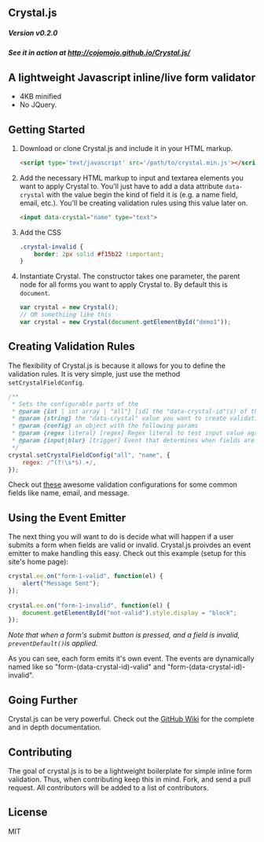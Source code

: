 Crystal.js
---
##### Version v0.2.0
##### See it in action at http://cojomojo.github.io/Crystal.js/

## A lightweight Javascript inline/live form validator
+ 4KB minified 
+ No JQuery.

## Getting Started
1. Download or clone Crystal.js and include it in your HTML markup.
    
    ```html
    <script type='text/javascript' src='/path/to/crystal.min.js'></script>
    ```

2. Add the necessary HTML markup to input and textarea elements you want to apply Crystal to. You'll just have to add a data attribute `data-crystal` with the value begin the kind of field it is (e.g. a name field, email, etc.). You'll be creating validation rules using this value later on.
    
    ```html
    <input data-crystal="name" type="text">
    ```

3. Add the CSS

    ```css
    .crystal-invalid {
        border: 2px solid #f15b22 !important;
    }
    ```

4. Instantiate Crystal. The constructor takes one parameter, the parent node for all forms you want to apply Crystal to. By default this is `document`. 

    ```javascript
    var crystal = new Crystal();
    // OR somethiing like this
    var crystal = new Crystal(document.getElementById("demo1"));
    ```

## Creating Validation Rules
The flexibility of Crystal.js is because it allows for you to define the validation rules. It is very simple, just use the method `setCrystalFieldConfig`.

```javascript
/**
 * Sets the configurable parts of the 
 * @param {int | int array | "all"} [id] the "data-crystal-id"(s) of the element(s) to set the config for
 * @param {string} the "data-crystal" value you want to create validation for
 * @param {config} an object with the following params
 * @param {regex literal} [regex] Regex literal to test input value agains. You want this to match valid input
 * @param {input|blur} [trigger] Event that determines when fields are checked for validity. Defaults to "input".
 */
crystal.setCrystalFieldConfig("all", "name", {
    regex: /^(?!\s*$).+/,
});
```

Check out [these](https://github.com/cojomojo/Crystal.js/blob/master/validation-examples/common.js) awesome validation configurations for some common fields like name, email, and message. 

## Using the Event Emitter
The next thing you will want to do is decide what will happen if a user submits a form when fields are valid or invalid. Crystal.js proivdes an event emitter to make handling this easy. Check out this example (setup for this site's home page):

```js
crystal.ee.on("form-1-valid", function(el) {
    alert("Message Sent");
});
    
crystal.ee.on("form-1-invalid", function(el) {
    document.getElementById("not-valid").style.display = "block";
});
```

*Note that when a form's submit button is pressed, and a field is invalid, `preventDefault()`is applied.*

As you can see, each form emits it's own event. The events are dynamically named like so "form-(data-crystal-id)-valid" and "form-(data-crystal-id)-invalid".

## Going Further
Crystal.js can be very powerful. Check out the [GitHub Wiki](https://github.com/cojomojo/crystal.js/wiki) for the complete and in depth documentation.

## Contributing
The goal of crystal.js is to be a lightweight boilerplate for simple inline form validation. Thus, when contributing keep this in mind. Fork, and send a pull request. All contributors will be added to a list of contributors.

## License
MIT
